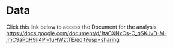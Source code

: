 # Data
Click this link below to access the Document for the analysis
https://docs.google.com/document/d/1taCXNxCs-C_qSKJvD-M-jmC9aPqH9Ii4Pi-1uHWztTE/edit?usp=sharing
